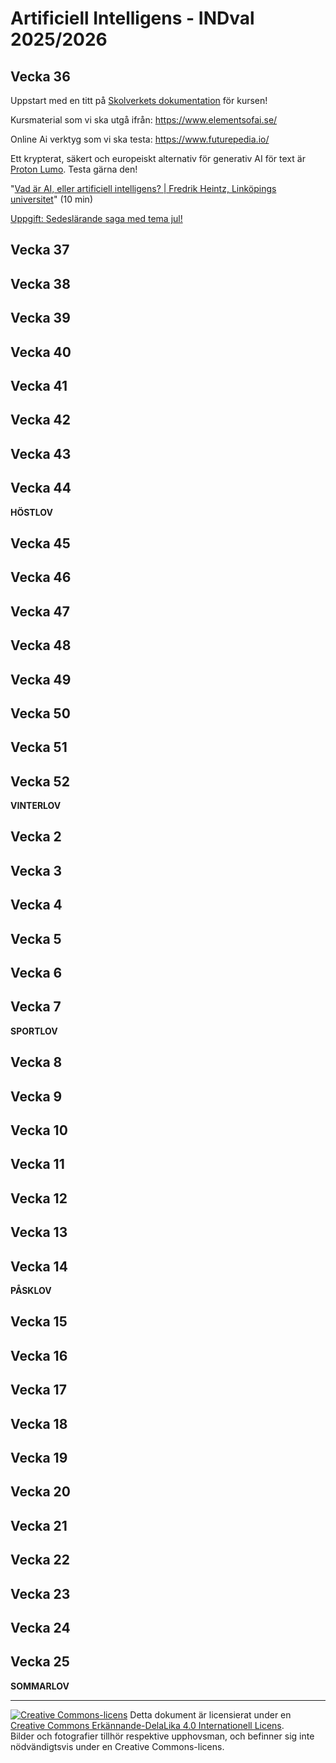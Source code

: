 # Artificiell Intelligens - INDval 2025/2026  

## Vecka 36   

Uppstart med en titt på [Skolverkets dokumentation](https://www.skolverket.se/undervisning/gymnasieskolan/program-och-amnen-i-gymnasieskolan/hitta-program-amnen-och-kurser-i-gymnasieskolan-gy11/amne?url=907561864%2Fsyllabuscw%2Fjsp%2Fsubject.htm%3FsubjectCode%3DART%26courseCode%3DARTART01%26version%3D1%26tos%3Dgy&sv.url=12.5dfee44715d35a5cdfa92a3#anchor_ARTART01) för kursen!  

Kursmaterial som vi ska utgå ifrån:
https://www.elementsofai.se/

Online Ai verktyg som vi ska testa:
https://www.futurepedia.io/

Ett krypterat, säkert och europeiskt alternativ för generativ AI för text är [Proton Lumo](https://lumo.proton.me/). Testa gärna den!  

"[Vad är AI, eller artificiell intelligens? | Fredrik Heintz, Linköpings universitet](https://youtu.be/PJJryrfvlnw?)" (10 min)

[Uppgift: Sedeslärande saga med tema jul!](https://tcstenungsund.github.io/schedule/assignment.html?link=assignments/artart01-seseslarande_saga_med_tema_jul)  

## Vecka 37   

<!-- 

Se över förra veckans inlämningsuppgift.  

Dra igång Elements of AI.  

-->

## Vecka 38   


## Vecka 39   


## Vecka 40   


## Vecka 41   


## Vecka 42   


## Vecka 43   


## Vecka 44   

**HÖSTLOV**   

## Vecka 45   


## Vecka 46   


## Vecka 47   


## Vecka 48   


## Vecka 49   


## Vecka 50   


## Vecka 51   


## Vecka 52   

**VINTERLOV**   

## Vecka 2   


## Vecka 3   


## Vecka 4   


## Vecka 5   


## Vecka 6   


## Vecka 7   

**SPORTLOV**   

## Vecka 8   


## Vecka 9   


## Vecka 10   


## Vecka 11   


## Vecka 12   


## Vecka 13   


## Vecka 14   

**PÅSKLOV**   
## Vecka 15   


## Vecka 16   


## Vecka 17   


## Vecka 18   


## Vecka 19   


## Vecka 20   


## Vecka 21   


## Vecka 22   


## Vecka 23   


## Vecka 24   


## Vecka 25   
**SOMMARLOV**   

---     
[![Creative Commons-licens](https://i.creativecommons.org/l/by-sa/4.0/80x15.png)](http://creativecommons.org/licenses/by-sa/4.0/) Detta dokument är licensierat under en [Creative Commons Erkännande-DelaLika 4.0 Internationell Licens](http://creativecommons.org/licenses/by-sa/4.0/).    
Bilder och fotografier tillhör respektive upphovsman, och befinner sig inte nödvändigtsvis under en Creative Commons-licens.    
